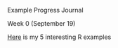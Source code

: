 Example Progress Journal



Week 0 (September 19)

[Here](Files/deneme.html) is my 5 interesting R examples
